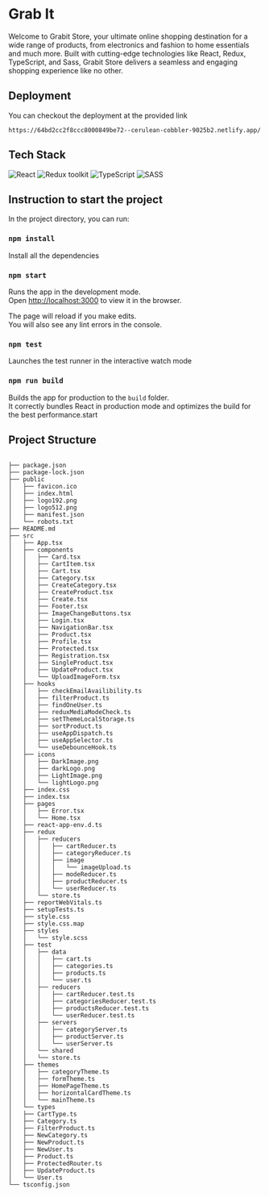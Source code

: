 # Grab It

Welcome to Grabit Store, your ultimate online shopping destination for a wide range of products, from electronics and fashion to home essentials and much more. Built with cutting-edge technologies like React, Redux, TypeScript, and Sass, Grabit Store delivers a seamless and engaging shopping experience like no other.

## Deployment

You can checkout the deployment at the provided link

```
https://64bd2cc2f8ccc8000849be72--cerulean-cobbler-9025b2.netlify.app/
```

## Tech Stack

![React](https://img.shields.io/badge/React-v.18-blue)
![Redux toolkit](https://img.shields.io/badge/RTK-v.1-purple)
![TypeScript](https://img.shields.io/badge/TypeScript-v.4-green)
![SASS](https://img.shields.io/badge/SASS-v.1-hotpink)

## Instruction to start the project

In the project directory, you can run:

### `npm install`

Install all the dependencies

### `npm start`

Runs the app in the development mode.\
Open [http://localhost:3000](http://localhost:3000) to view it in the browser.

The page will reload if you make edits.\
You will also see any lint errors in the console.

### `npm test`

Launches the test runner in the interactive watch mode

### `npm run build`

Builds the app for production to the `build` folder.\
It correctly bundles React in production mode and optimizes the build for the best performance.start

## Project Structure

```

├── package.json
├── package-lock.json
├── public
│   ├── favicon.ico
│   ├── index.html
│   ├── logo192.png
│   ├── logo512.png
│   ├── manifest.json
│   └── robots.txt
├── README.md
├── src
│   ├── App.tsx
│   ├── components
│   │   ├── Card.tsx
│   │   ├── CartItem.tsx
│   │   ├── Cart.tsx
│   │   ├── Category.tsx
│   │   ├── CreateCategory.tsx
│   │   ├── CreateProduct.tsx
│   │   ├── Create.tsx
│   │   ├── Footer.tsx
│   │   ├── ImageChangeButtons.tsx
│   │   ├── Login.tsx
│   │   ├── NavigationBar.tsx
│   │   ├── Product.tsx
│   │   ├── Profile.tsx
│   │   ├── Protected.tsx
│   │   ├── Registration.tsx
│   │   ├── SingleProduct.tsx
│   │   ├── UpdateProduct.tsx
│   │   └── UploadImageForm.tsx
│   ├── hooks
│   │   ├── checkEmailAvailibility.ts
│   │   ├── filterProduct.ts
│   │   ├── findOneUser.ts
│   │   ├── reduxMediaModeCheck.ts
│   │   ├── setThemeLocalStorage.ts
│   │   ├── sortProduct.ts
│   │   ├── useAppDispatch.ts
│   │   ├── useAppSelector.ts
│   │   └── useDebounceHook.ts
│   ├── icons
│   │   ├── DarkImage.png
│   │   ├── darkLogo.png
│   │   ├── LightImage.png
│   │   └── lightLogo.png
│   ├── index.css
│   ├── index.tsx
│   ├── pages
│   │   ├── Error.tsx
│   │   └── Home.tsx
│   ├── react-app-env.d.ts
│   ├── redux
│   │   ├── reducers
│   │   │   ├── cartReducer.ts
│   │   │   ├── categoryReducer.ts
│   │   │   ├── image
│   │   │   │   └── imageUpload.ts
│   │   │   ├── modeReducer.ts
│   │   │   ├── productReducer.ts
│   │   │   └── userReducer.ts
│   │   └── store.ts
│   ├── reportWebVitals.ts
│   ├── setupTests.ts
│   ├── style.css
│   ├── style.css.map
│   ├── styles
│   │   └── style.scss
│   ├── test
│   │   ├── data
│   │   │   ├── cart.ts
│   │   │   ├── categories.ts
│   │   │   ├── products.ts
│   │   │   └── user.ts
│   │   ├── reducers
│   │   │   ├── cartReducer.test.ts
│   │   │   ├── categoriesReducer.test.ts
│   │   │   ├── productsReducer.test.ts
│   │   │   └── userReducer.test.ts
│   │   ├── servers
│   │   │   ├── categoryServer.ts
│   │   │   ├── productServer.ts
│   │   │   └── userServer.ts
│   │   └── shared
│   │   └── store.ts
│   ├── themes
│   │   ├── categoryTheme.ts
│   │   ├── formTheme.ts
│   │   ├── HomePageTheme.ts
│   │   ├── horizontalCardTheme.ts
│   │   └── mainTheme.ts
│   └── types
│   ├── CartType.ts
│   ├── Category.ts
│   ├── FilterProduct.ts
│   ├── NewCategory.ts
│   ├── NewProduct.ts
│   ├── NewUser.ts
│   ├── Product.ts
│   ├── ProtectedRouter.ts
│   ├── UpdateProduct.ts
│   └── User.ts
└── tsconfig.json

```

```

```
